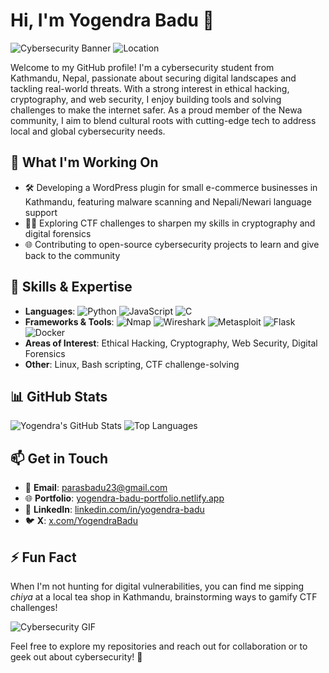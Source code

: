 
# Hi, I'm Yogendra Badu 👋

![Cybersecurity Banner](https://img.shields.io/badge/Cybersecurity-Enthusiast-blueviolet?style=for-the-badge&logo=security)
![Location](https://img.shields.io/badge/Location-Kathmandu,%20Nepal-brightgreen?style=flat-square)

Welcome to my GitHub profile! I'm a cybersecurity student from Kathmandu, Nepal, passionate about securing digital landscapes and tackling real-world threats. With a strong interest in ethical hacking, cryptography, and web security, I enjoy building tools and solving challenges to make the internet safer. As a proud member of the Newa community, I aim to blend cultural roots with cutting-edge tech to address local and global cybersecurity needs.

## 🔭 What I'm Working On
- 🛠️ Developing a WordPress plugin for small e-commerce businesses in Kathmandu, featuring malware scanning and Nepali/Newari language support
- 🕵️‍♂️ Exploring CTF challenges to sharpen my skills in cryptography and digital forensics
- 🌐 Contributing to open-source cybersecurity projects to learn and give back to the community

## 🌱 Skills & Expertise
- **Languages**: ![Python](https://img.shields.io/badge/-Python-3776AB?logo=python&style=flat-square) ![JavaScript](https://img.shields.io/badge/-JavaScript-F7DF1E?logo=javascript&style=flat-square) ![C](https://img.shields.io/badge/-C-00599C?logo=c&style=flat-square)
- **Frameworks & Tools**: ![Nmap](https://img.shields.io/badge/-Nmap-4682B4?logo=nmap&style=flat-square) ![Wireshark](https://img.shields.io/badge/-Wireshark-1679A7?logo=wireshark&style=flat-square) ![Metasploit](https://img.shields.io/badge/-Metasploit-FF0000?logo=metasploit&style=flat-square) ![Flask](https://img.shields.io/badge/-Flask-000000?logo=flask&style=flat-square) ![Docker](https://img.shields.io/badge/-Docker-2496ED?logo=docker&style=flat-square)
- **Areas of Interest**: Ethical Hacking, Cryptography, Web Security, Digital Forensics
- **Other**: Linux, Bash scripting, CTF challenge-solving

## 📊 GitHub Stats
![Yogendra's GitHub Stats](https://github-readme-stats.vercel.app/api?Clay69-del=Clay69-del&show_icons=true&theme=radical)
![Top Languages](https://github-readme-stats.vercel.app/api/top-langs/?username=your-username&layout=compact&theme=radical)

## 📫 Get in Touch
- 📧 **Email**: [parasbadu23@gmail.com](mailto:parasbadu23@gmail.com)
- 🌐 **Portfolio**: [yogendra-badu-portfolio.netlify.app](https://yogendra-badu-portfolio.netlify.app)
- 💼 **LinkedIn**: [linkedin.com/in/yogendra-badu](https://linkedin.com/in/yogendra-badu)
- 🐦 **X**: [x.com/YogendraBadu](https://x.com/YogendraBadu)

## ⚡ Fun Fact
When I'm not hunting for digital vulnerabilities, you can find me sipping *chiya* at a local tea shop in Kathmandu, brainstorming ways to gamify CTF challenges!

![Cybersecurity GIF](https://media.giphy.com/media/LmN0KjslFuWAM/giphy.gif)

Feel free to explore my repositories and reach out for collaboration or to geek out about cybersecurity! 🚀
